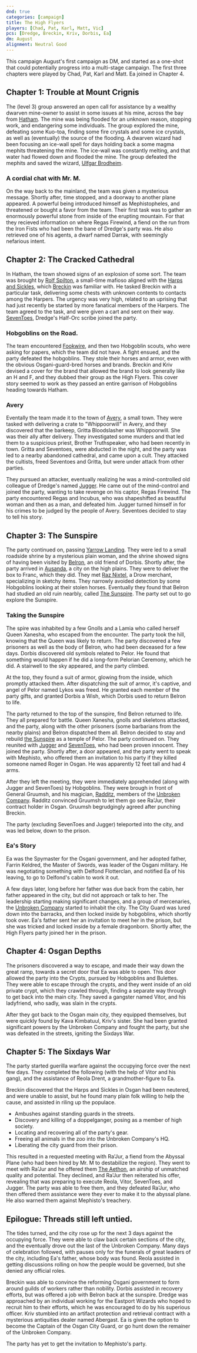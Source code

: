 ```yaml
---
dnd: true
categories: [campaign]
title: The High Flyers
players: [Chad, Pat, Karl, Matt, Vic]
pcs: [Dredge, Breckin, Kriv, Dorbis, Ea]
dm: August
alignment: Neutral Good
---
```

This campaign August's first campaign as DM, and started as a one-shot that could potentially progress into a multi-stage campaign.  The first three chapters were played by Chad, Pat, Karl and Matt.  Ea joined in Chapter 4.

## Chapter 1: Trouble at Mount Crignis
The (level 3) group answered an open call for assistance by a wealthy dwarven mine-owner to assist in some issues at his mine, across the bay from [Hatham](../places/hatham).  The mine was being flooded for an unknown reason, stopping work, and endangering some individuals.  The group explored the mine, defeating some Kuo-toa, finding some fire crystals and some ice crystals, as well as (eventually) the source of the flooding.  A dwarven wizard had been focusing an ice-wall spell for days holding back a some magma mephits threatening the mine.  The ice-wall was constantly melting, and that water had flowed down and flooded the mine.  The group defeated the mephits and saved the wizard, [Ulfgar Brodheim](../people/ulfgar-brodheim).

### A cordial chat with Mr. M.
On the way back to the mainland, the team was given a mysterious message.  Shortly after, time stopped, and a doorway to another plane appeared. A powerful being introduced himself as Mephistopheles, and threatened or bought a favor from the team.  Their first task was to gather an enormously powerful stone from inside of the erupting mountain.  For that they recieved information on where Regas Firewind, a fiend on the run from the Iron Fists who had been the bane of Dredge's party was.  He also retrieved one of his agents, a dwarf named Darrak, with seemingly nefarious intent.

## Chapter 2: The Cracked Cathedral
In Hatham, the town showed signs of an explosion of some sort.  The team was brought by [Rolf Spilton](../people/rolf-spilton), a small-time mafioso aligned with the [Harps and Sickles](../factions/harps-and-sickles), which [Breckin](../people/breckin) was familiar with.  He tasked Breckin with a particular task, delivering some chests with unknown contents to contacts among the Harpers.  The urgency was very high, related to an uprising that had just recently be started by more fanatical members of the Harpers.  The team agreed to the task, and were given a cart and sent on their way.  [SevenToes](../people/seventoes), Dredge's Half-Orc scribe joined the party.

### Hobgoblins on the Road.
The team encountered [Fookwire](../people/fookwire), and then two Hobgoblin scouts, who were asking for papers, which the team did not have.  A fight ensued, and the party defeated the hobgoblins.  They stole their horses and armor, even with the obvious Osgani-guard-bred horses and brands.  Breckin and Kriv devised a cover for the brand that allowed the brand to look generally like an H and F, and they dubbed their group as the High Flyers.  This cover story seemed to work as they passed an entire garrison of Hobgoblins heading towards Hatham.

### Avery
Eventally the team made it to the town of [Avery](../places/avery), a small town.  They were tasked with delivering a crate to "Whippoorwill" in Avery, and they discovered that the barkeep, Gritta Bloodslasher was Whippoorwill.  She was their ally after delivery.  They investigated some murders and that led them to a suspicious priest, Brother Truthspeaker, who had been recently in town.  Gritta and Seventoes, were abducted in the night, and the party was led to a nearby abandoned cathedral, and came upon a cult.  They attacked the cultists, freed Seventoes and Gritta, but were under attack from other parties.

They pursued an attacker, eventually realizing he was a mind-controlled old colleague of Dredge's named [Jugger](../people/jugger).  He came out of the mind-control and joined the party, wanting to take revenge on his captor, Regas Firewind.  The party encountered Regas and Incubus, who was shapeshifted as beautiful woman and then as a man, and defeated him.  Jugger turned himself in for his crimes to be judged by the people of Avery.  Seventoes decided to stay to tell his story.

## Chapter 3: The Sunspire
The party continued on, passing [Yarrow Landing](../places/yarrow-landing).  They were led to a small roadside shrine by a mysterious plain woman, and the shrine showed signs of having been visited by [Belron](../people/belron), an old friend of Dorbis. Shortly after, the party arrived in [Ausanda](../places/ausanda), a city on the high plains.  They were to deliver the box to Franc, which they did.  They met [Raz Nixtel](../people/raz-nixtel), a Drow merchant, specializing in sketchy items.  They narrowly avoided detection by some Hobgoblins looking at their stolen horses.  Eventually they found that Belron had studied an old ruin nearbly, called [The Sunspire](../places/the-sunspire).  The party set out to go explore the Sunspire.

### Taking the Sunspire
The spire was inhabited by a few Gnolls and a Lamia who called herself Queen Xanesha, who escaped from the encounter.  The party took the hill, knowing that the Queen was likely to return.  The party discovered a few prisoners as well as the body of Belron, who had been deceased for a few days. Dorbis discovered old symbols related to Pelor.  He found that something would happen if he did a long-form Pelorian Ceremony, which he did.  A stairwell to the sky appeared, and the party climbed.

At the top, they found a suit of armor, glowing from the inside, which promptly attacked them.  After dispatching the suit of armor, it's captive, and angel of Pelor named Lykos was freed.  He granted each member of the party gifts, and granted Dorbis a Wish, which Dorbis used to return Belron to life.

The party returned to the top of the sunspire, find Belron returned to life.  They all prepared for battle.  Queen Xanesha, gnolls and skeletons attacked, and the party, along with the other prisoners (some barbarians from the nearby plains) and Belron dispatched them all.  Belron decided to stay and rebuild [the Sunspire](../places/the-sunspire) as a temple of Pelor.  The party continued on.  They reunited with [Jugger](../people/jugger) and [SevenToes](../people/seventoes), who had been proven innocent.  They joined the party.  Shortly after, a door appeared, and the party went to speak with Mephisto, who offered them an invitation to his party if they killed someone named Roger in Osgan.  He was apparently 12 feet tall and had 4 arms.

After they left the meeting, they were immediately apprehended (along with Jugger and SevenToes) by Hobgoblins.  They were brough in front of General Gruumsh, and his magician, [Radditz](../people/radditz), members of the [Unbroken Company](../factions/the-unbroken-company).  Radditz convinced Gruumsh to let them go see Ra'Jur, their contract holder in Osgan.  Gruumsh begrudgingly agreed after punching Breckin.

The party (excluding SevenToes and Jugger) teleported into the city, and was led below, down to the prison.

### Ea's Story
Ea was the Spymaster for the Osgani government, and her adopted father, Farrin Keldred, the Master of Swords, was leader of the Osgani military.  He was negotiating something with Delfond Flotterclan, and notified Ea of his leaving, to go to Delfond's cabin to work it out.

A few days later, long before her father was due back from the cabin, her father appeared in the city, but did not approach or talk to her.  The leadership starting making significant changes, and a group of mercenaries, the [Unbroken Company](../factions/the-unbroken-company) started to inhabit the city.  The City Guard was lured down into the barracks, and then locked inside by hobgoblins, which shortly took over.  Ea's father sent her an invitation to meet her in the prison, but she was tricked and locked inside by a female dragonborn.  Shortly after, the High Flyers party joined her in the prison.

## Chapter 4: Osgan Depths
The prisoners discovered a way to escape, and made their way down the great ramp, towards a secret door that Ea was able to open.  This door allowed the party into the Crypts, pursued by Hobgoblins and Bulettes.  They were able to escape through the crypts, and they went inside of an old private crypt, which they crawled through, finding a separate way through to get back into the main city.  They saved a gangster named Vitor, and his ladyfriend, who sadly, was slain in the crypts.

After they got back to the Osgan main city, they equipped themselves, but were quickly found by Kava Kimbatuul, Kriv's sister.  She had been granted significant powers by the Unbroken Company and fought the party, but she was defeated in the streets, igniting the Sixdays War.  

## Chapter 5: The Sixdays War
The party started guerilla warfare against the occupying force over the next few days.  They completed the following (with the help of Vitor and his gang), and the assistance of Reola Drent, a grandmother-figure to Ea.

Breckin discovered that the Harps and Sickles in Osgan had been neutered, and were unable to assist, but he found many plain folk willing to help the cause, and assisted in riling up the populace.

* Ambushes against standing guards in the streets.
* Discovery and killing of a doppelganger, posing as a member of high society.
* Locating and recovering all of the party's gear.
* Freeing all animals in the zoo into the Unbroken Company's HQ.
* Liberating the city guard from their prison.

This resulted in a requested meeting with Ra'Jur, a fiend from the Abyssal Plane (who had been hired by Mr. M to destabilize the region).  They went to meet with Ra'Jur and he offered them [The Aethon](../objects/the-aethon), an airship of unmatched quality and potential.  They declined, and Ra'Jur then reiterated his offer, revealing that was preparing to execute Reola, Vitor, SevenToes, and Jugger.  The party was able to free them, and they defeated Ra'Jur, who then offered them assistance were they ever to make it to the abyssal plane.  He also warned them against Mephisto's treachery.

## Epilogue: Threads still left untied.
The tides turned, and the city rose up for the next 3 days against the occupying force.  They were able to claw back certain sections of the city, and the eventually drove out the last of the Unbroken Company.  Many days of celebration followed, with pauses only for the funerals of great leaders of the city, including Ea's father, whose body was found.  Reola assisted in getting discussions rolling on how the people would be governed, but she denied any official roles.

Breckin was able to convince the reforming Osgani government to form around guilds of workers rather than nobility.  Dorbis assisted in recovery efforts, but was offered a job with Belron back at the sunspire.  Dredge was approached by an individual working for the Eastport Wizards who hoped to recruit him to their efforts, which he was encouraged to do by his superious officer.  Kriv stumbled into an artifact protection and retrieval contract with a mysterious antiquities dealer named Abergast.  Ea is given the option to become the Captain of the Osgan City Guard, or go hunt down the remainer of the Unbroken Company.

The party has yet to get the invitation to Mephisto's party.